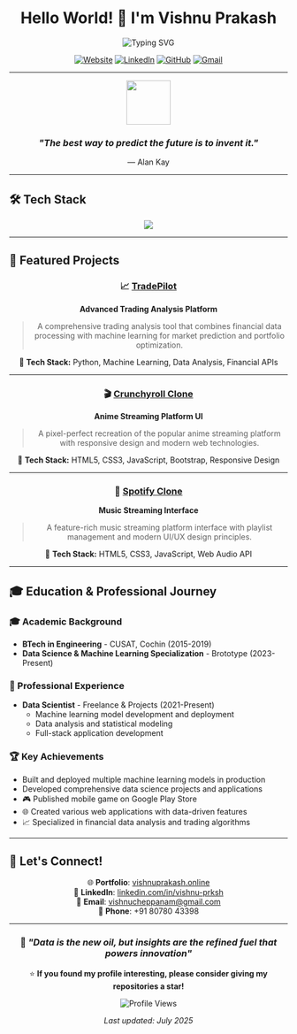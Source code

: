 <div align="center">
  
# Hello World! 👋 I'm Vishnu Prakash

<img src="https://readme-typing-svg.demolab.com?font=Fira+Code&weight=700&size=28&pause=1000&color=00BFFF&center=true&vCenter=true&width=435&lines=Data+Scientist;ML+Engineer" alt="Typing SVG" />

[![Website](https://img.shields.io/website?url=https%3A//www.vishnuprakash.online&style=for-the-badge&logo=google-chrome&logoColor=white)](https://www.vishnuprakash.online)
[![LinkedIn](https://img.shields.io/badge/LinkedIn-0077B5?style=for-the-badge&logo=linkedin&logoColor=white)](https://www.linkedin.com/in/vishnu-prksh/)
[![GitHub](https://img.shields.io/badge/GitHub-100000?style=for-the-badge&logo=github&logoColor=white)](https://github.com/vishnuprksh)
[![Gmail](https://img.shields.io/badge/Gmail-D14836?style=for-the-badge&logo=gmail&logoColor=white)](mailto:vishnucheppanam@gmail.com)

</div>

---

<div align="center">
  
  <img src="https://img.icons8.com/color/96/000000/artificial-intelligence.png" width="80"/>
  
  <h3><em>"The best way to predict the future is to invent it."</em></h3>
  <p>— Alan Kay</p>
</div>

---

## 🛠️ Tech Stack

<div align="center">

<img src="https://skillicons.dev/icons?i=python,r,js,html,css,bootstrap,nodejs,git,mongodb,mysql,postgres,tensorflow,react" />

</div>

---

## 🚀 Featured Projects

<div align="center">

### 📈 [TradePilot](https://github.com/vishnuprksh/tradepilot_modular)
**Advanced Trading Analysis Platform**
> A comprehensive trading analysis tool that combines financial data processing with machine learning for market prediction and portfolio optimization.

🔧 **Tech Stack:** Python, Machine Learning, Data Analysis, Financial APIs

---

### 🎬 [Crunchyroll Clone](https://github.com/vishnuprksh/CrunchyrollClone)
**Anime Streaming Platform UI**
> A pixel-perfect recreation of the popular anime streaming platform with responsive design and modern web technologies.

🔧 **Tech Stack:** HTML5, CSS3, JavaScript, Bootstrap, Responsive Design

---

### 🎵 [Spotify Clone](https://github.com/vishnuprksh/SpotifyClone)
**Music Streaming Interface**
> A feature-rich music streaming platform interface with playlist management and modern UI/UX design principles.

🔧 **Tech Stack:** HTML5, CSS3, JavaScript, Web Audio API

</div>

---

## 🎓 Education & Professional Journey

### 🎓 Academic Background
- **BTech in Engineering** - CUSAT, Cochin (2015-2019)
- **Data Science & Machine Learning Specialization** - Brototype (2023-Present)

### 💼 Professional Experience
- **Data Scientist** - Freelance & Projects (2021-Present)
  - Machine learning model development and deployment
  - Data analysis and statistical modeling
  - Full-stack application development

### 🏆 Key Achievements
- Built and deployed multiple machine learning models in production
- Developed comprehensive data science projects and applications
- 🎮 Published mobile game on Google Play Store
- 🌐 Created various web applications with data-driven features
- 📈 Specialized in financial data analysis and trading algorithms

---

## 🤝 Let's Connect!

<div align="center">

🌐 **Portfolio**: [vishnuprakash.online](https://www.vishnuprakash.online)  
💼 **LinkedIn**: [linkedin.com/in/vishnu-prksh](https://www.linkedin.com/in/vishnu-prksh/)  
📧 **Email**: vishnucheppanam@gmail.com  
📱 **Phone**: +91 80780 43398  

</div>

---

<div align="center">

### 💭 *"Data is the new oil, but insights are the refined fuel that powers innovation"*

⭐ **If you found my profile interesting, please consider giving my repositories a star!**

![Profile Views](https://komarev.com/ghpvc/?username=vishnuprksh&color=brightgreen&style=flat-square)

*Last updated: July 2025*

</div>
